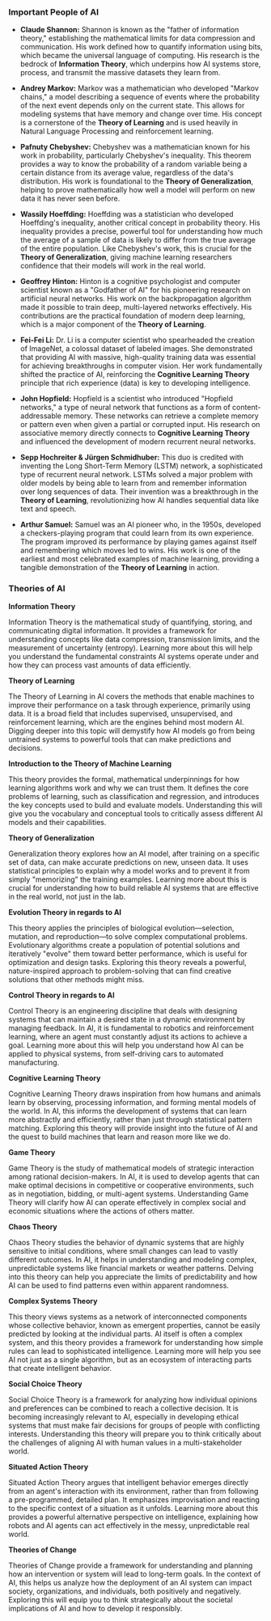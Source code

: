 ### **Important People of AI**

*   **Claude Shannon:** Shannon is known as the "father of information theory," establishing the mathematical limits for data compression and communication. His work defined how to quantify information using bits, which became the universal language of computing. His research is the bedrock of **Information Theory**, which underpins how AI systems store, process, and transmit the massive datasets they learn from.

*   **Andrey Markov:** Markov was a mathematician who developed "Markov chains," a model describing a sequence of events where the probability of the next event depends only on the current state. This allows for modeling systems that have memory and change over time. His concept is a cornerstone of the **Theory of Learning** and is used heavily in Natural Language Processing and reinforcement learning.

*   **Pafnuty Chebyshev:** Chebyshev was a mathematician known for his work in probability, particularly Chebyshev's inequality. This theorem provides a way to know the probability of a random variable being a certain distance from its average value, regardless of the data's distribution. His work is foundational to the **Theory of Generalization**, helping to prove mathematically how well a model will perform on new data it has never seen before.

*   **Wassily Hoeffding:** Hoeffding was a statistician who developed Hoeffding's inequality, another critical concept in probability theory. His inequality provides a precise, powerful tool for understanding how much the average of a sample of data is likely to differ from the true average of the entire population. Like Chebyshev's work, this is crucial for the **Theory of Generalization**, giving machine learning researchers confidence that their models will work in the real world.

*   **Geoffrey Hinton:** Hinton is a cognitive psychologist and computer scientist known as a "Godfather of AI" for his pioneering research on artificial neural networks. His work on the backpropagation algorithm made it possible to train deep, multi-layered networks effectively. His contributions are the practical foundation of modern deep learning, which is a major component of the **Theory of Learning**.

*   **Fei-Fei Li:** Dr. Li is a computer scientist who spearheaded the creation of ImageNet, a colossal dataset of labeled images. She demonstrated that providing AI with massive, high-quality training data was essential for achieving breakthroughs in computer vision. Her work fundamentally shifted the practice of AI, reinforcing the **Cognitive Learning Theory** principle that rich experience (data) is key to developing intelligence.

*   **John Hopfield:** Hopfield is a scientist who introduced "Hopfield networks," a type of neural network that functions as a form of content-addressable memory. These networks can retrieve a complete memory or pattern even when given a partial or corrupted input. His research on associative memory directly connects to **Cognitive Learning Theory** and influenced the development of modern recurrent neural networks.

*   **Sepp Hochreiter & Jürgen Schmidhuber:** This duo is credited with inventing the Long Short-Term Memory (LSTM) network, a sophisticated type of recurrent neural network. LSTMs solved a major problem with older models by being able to learn from and remember information over long sequences of data. Their invention was a breakthrough in the **Theory of Learning**, revolutionizing how AI handles sequential data like text and speech.

*   **Arthur Samuel:** Samuel was an AI pioneer who, in the 1950s, developed a checkers-playing program that could learn from its own experience. The program improved its performance by playing games against itself and remembering which moves led to wins. His work is one of the earliest and most celebrated examples of machine learning, providing a tangible demonstration of the **Theory of Learning** in action.

### **Theories of AI**

**Information Theory**

Information Theory is the mathematical study of quantifying, storing, and communicating digital information. It provides a framework for understanding concepts like data compression, transmission limits, and the measurement of uncertainty (entropy). Learning more about this will help you understand the fundamental constraints AI systems operate under and how they can process vast amounts of data efficiently.

**Theory of Learning**

The Theory of Learning in AI covers the methods that enable machines to improve their performance on a task through experience, primarily using data. It is a broad field that includes supervised, unsupervised, and reinforcement learning, which are the engines behind most modern AI. Digging deeper into this topic will demystify how AI models go from being untrained systems to powerful tools that can make predictions and decisions.

**Introduction to the Theory of Machine Learning**

This theory provides the formal, mathematical underpinnings for how learning algorithms work and why we can trust them. It defines the core problems of learning, such as classification and regression, and introduces the key concepts used to build and evaluate models. Understanding this will give you the vocabulary and conceptual tools to critically assess different AI models and their capabilities.

**Theory of Generalization**

Generalization theory explores how an AI model, after training on a specific set of data, can make accurate predictions on new, unseen data. It uses statistical principles to explain why a model works and to prevent it from simply "memorizing" the training examples. Learning more about this is crucial for understanding how to build reliable AI systems that are effective in the real world, not just in the lab.

**Evolution Theory in regards to AI**

This theory applies the principles of biological evolution—selection, mutation, and reproduction—to solve complex computational problems. Evolutionary algorithms create a population of potential solutions and iteratively "evolve" them toward better performance, which is useful for optimization and design tasks. Exploring this theory reveals a powerful, nature-inspired approach to problem-solving that can find creative solutions that other methods might miss.

**Control Theory in regards to AI**

Control Theory is an engineering discipline that deals with designing systems that can maintain a desired state in a dynamic environment by managing feedback. In AI, it is fundamental to robotics and reinforcement learning, where an agent must constantly adjust its actions to achieve a goal. Learning more about this will help you understand how AI can be applied to physical systems, from self-driving cars to automated manufacturing.

**Cognitive Learning Theory**

Cognitive Learning Theory draws inspiration from how humans and animals learn by observing, processing information, and forming mental models of the world. In AI, this informs the development of systems that can learn more abstractly and efficiently, rather than just through statistical pattern matching. Exploring this theory will provide insight into the future of AI and the quest to build machines that learn and reason more like we do.

**Game Theory**

Game Theory is the study of mathematical models of strategic interaction among rational decision-makers. In AI, it is used to develop agents that can make optimal decisions in competitive or cooperative environments, such as in negotiation, bidding, or multi-agent systems. Understanding Game Theory will clarify how AI can operate effectively in complex social and economic situations where the actions of others matter.

**Chaos Theory**

Chaos Theory studies the behavior of dynamic systems that are highly sensitive to initial conditions, where small changes can lead to vastly different outcomes. In AI, it helps in understanding and modeling complex, unpredictable systems like financial markets or weather patterns. Delving into this theory can help you appreciate the limits of predictability and how AI can be used to find patterns even within apparent randomness.

**Complex Systems Theory**

This theory views systems as a network of interconnected components whose collective behavior, known as emergent properties, cannot be easily predicted by looking at the individual parts. AI itself is often a complex system, and this theory provides a framework for understanding how simple rules can lead to sophisticated intelligence. Learning more will help you see AI not just as a single algorithm, but as an ecosystem of interacting parts that create intelligent behavior.

**Social Choice Theory**

Social Choice Theory is a framework for analyzing how individual opinions and preferences can be combined to reach a collective decision. It is becoming increasingly relevant to AI, especially in developing ethical systems that must make fair decisions for groups of people with conflicting interests. Understanding this theory will prepare you to think critically about the challenges of aligning AI with human values in a multi-stakeholder world.

**Situated Action Theory**

Situated Action Theory argues that intelligent behavior emerges directly from an agent's interaction with its environment, rather than from following a pre-programmed, detailed plan. It emphasizes improvisation and reacting to the specific context of a situation as it unfolds. Learning more about this provides a powerful alternative perspective on intelligence, explaining how robots and AI agents can act effectively in the messy, unpredictable real world.

**Theories of Change**

Theories of Change provide a framework for understanding and planning how an intervention or system will lead to long-term goals. In the context of AI, this helps us analyze how the deployment of an AI system can impact society, organizations, and individuals, both positively and negatively. Exploring this will equip you to think strategically about the societal implications of AI and how to develop it responsibly.
